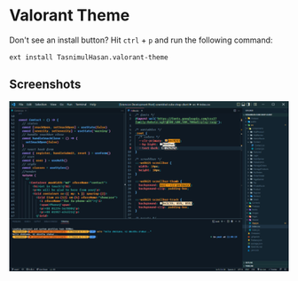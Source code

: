 # Valorant Theme

Don't see an install button? Hit `ctrl` + `p` and run the following command:

```
ext install TasnimulHasan.valorant-theme
```

## Screenshots

![remastered](./screenshots/remastered.png)
